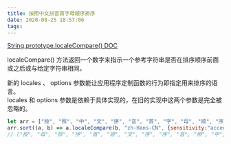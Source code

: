 ```yaml
---
title: 按照中文拼音首字母顺序排序
date: 2020-08-25 18:57:06
tags:
---
```



[String.prototype.localeCompare() DOC](https://developer.mozilla.org/zh-CN/docs/Web/JavaScript/Reference/Global_Objects/String/localeCompare)

localeCompare() 方法返回一个数字来指示一个参考字符串是否在排序顺序前面或之后或与给定字符串相同。

新的 locales 、 options 参数能让应用程序定制函数的行为即指定用来排序的语言。  
locales 和 options 参数是依赖于具体实现的，在旧的实现中这两个参数是完全被忽略的。

```javascript
let arr = ["按", "照", "中", "文", "拼", "音", "首", "字", "母", "顺", "序", "排", "序"];
arr.sort((a, b) => a.localeCompare(b, "zh-Hans-CN", {sensitivity:"accent"}))
// ["按", "母", "排", "拼", "首", "顺", "文", "序", "序", "音", "照", "中", "字"]
```

